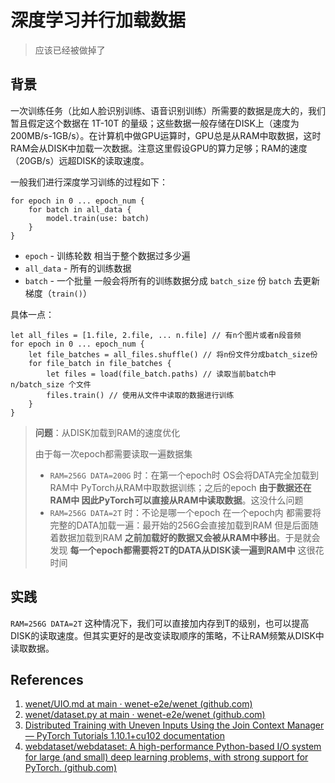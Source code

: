 # 深度学习并行加载数据

> 应该已经被做掉了

## 背景

一次训练任务（比如人脸识别训练、语音识别训练）所需要的数据是庞大的，我们暂且假定这个数据在 1T-10T 的量级；这些数据一般存储在DISK上（速度为 200MB/s-1GB/s）。在计算机中做GPU运算时，GPU总是从RAM中取数据，这时RAM会从DISK中加载一次数据。注意这里假设GPU的算力足够；RAM的速度（20GB/s）远超DISK的读取速度。

一般我们进行深度学习训练的过程如下：

```
for epoch in 0 ... epoch_num {
    for batch in all_data {
        model.train(use: batch)
    }
}
```

- `epoch` - 训练轮数 相当于整个数据过多少遍
- `all_data` - 所有的训练数据
- `batch` - 一个批量 一般会将所有的训练数据分成 `batch_size` 份 `batch` 去更新梯度（`train()`）

具体一点：

```
let all_files = [1.file, 2.file, ... n.file] // 有n个图片或者n段音频
for epoch in 0 ... epoch_num {
    let file_batches = all_files.shuffle() // 将n份文件分成batch_size份
    for file_batch in file_batches {
        let files = load(file_batch.paths) // 读取当前batch中 n/batch_size 个文件
        files.train() // 使用从文件中读取的数据进行训练
    }
}
```

> **问题**：从DISK加载到RAM的速度优化
>
> 由于每一次epoch都需要读取一遍数据集
>
> - `RAM=256G DATA=200G` 时：在第一个epoch时 OS会将DATA完全加载到RAM中 PyTorch从RAM中取数据训练；之后的epoch **由于数据还在RAM中 因此PyTorch可以直接从RAM中读取数据**。这没什么问题
> - `RAM=256G DATA=2T` 时：不论是哪一个epoch 在一个epoch内 都需要将完整的DATA加载一遍：最开始的256G会直接加载到RAM 但是后面随着数据加载到RAM **之前加载好的数据又会被从RAM中移出**。于是就会发现 **每一个epoch都需要将2T的DATA从DISK读一遍到RAM中** 这很花时间

## 实践

`RAM=256G DATA=2T` 这种情况下，我们可以直接加内存到T的级别，也可以提高DISK的读取速度。但其实更好的是改变读取顺序的策略，不让RAM频繁从DISK中读取数据。

## References

1. [wenet/UIO.md at main · wenet-e2e/wenet (github.com)](https://github.com/wenet-e2e/wenet/blob/main/docs/UIO.md)
2. [wenet/dataset.py at main · wenet-e2e/wenet (github.com)](https://github.com/wenet-e2e/wenet/blob/main/wenet/dataset/dataset.py)
3. [Distributed Training with Uneven Inputs Using the Join Context Manager — PyTorch Tutorials 1.10.1+cu102 documentation](https://pytorch.org/tutorials/advanced/generic_join.html#how-does-join-work)
4. [webdataset/webdataset: A high-performance Python-based I/O system for large (and small) deep learning problems, with strong support for PyTorch. (github.com)](https://github.com/webdataset/webdataset)
